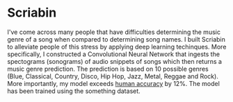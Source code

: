 # Scriabin

I've come across many people that have difficulties determining the music genre of a song when compared to determining song names. I built Scriabin to alleviate people of this stress by applying deep learning techinques. More specifically, I constructed a Convolutional Neural Network that ingests the spectograms (sonograms) of audio snippets of songs which then returns a music genre prediction. The prediction is based on 10 possible genres (Blue, Classical, Country, Disco, Hip Hop, Jazz, Metal, Reggae and Rock). More importantly, my model exceeds <a href="https://arxiv.org/abs/1802.09697"> human accuracy</a> by 12%. The model has been trained using the something dataset.


